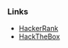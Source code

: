 <h3>Links</h3>
<ul>
  <li>  <a href= "https://www.hackerrank.com/berkutgokmen">HackerRank</a> </li>
  <li>  <a href= "https://app.hackthebox.com/profile/1169901">HackTheBox</a> </li>

 
</ul>
